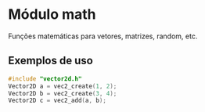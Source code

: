 # Módulo math

Funções matemáticas para vetores, matrizes, random, etc.

## Exemplos de uso

```c
#include "vector2d.h"
Vector2D a = vec2_create(1, 2);
Vector2D b = vec2_create(3, 4);
Vector2D c = vec2_add(a, b);
```
